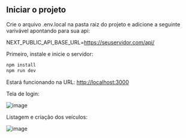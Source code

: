 
## Iniciar o projeto

Crie o arquivo .env.local na pasta raiz do projeto e adicione a seguinte varivável apontando para sua api:

NEXT_PUBLIC_API_BASE_URL=https://seuservidor.com/api/

Primeiro, instale e inicie o servidor:

```bash
npm install
npm run dev
```

Estará funcionando na URL: [http://localhost:3000](http://localhost:3000) 


Tela de login:

![image](https://github.com/user-attachments/assets/d3d9c3b9-e601-4418-b204-0d18e79a1cd1)

Listagem e criação dos veículos:

![image](https://github.com/user-attachments/assets/58762d1f-10ce-4de2-a56a-f93dc813ea13)


